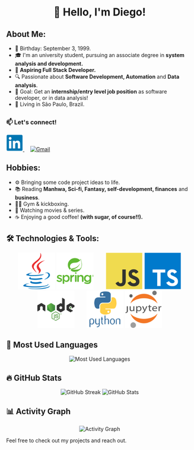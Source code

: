 <h1 align="center"><b>👋 Hello, I'm Diego!</b></h1>

## About Me:
  - 👼 Birthday: September 3, 1999.
  - 🎓 I'm an university student, pursuing an associate degree in <b>system analysis and development.</b><br>
  - 🚀 <b>Aspiring Full Stack Developer.</b><br>
  - 🔍 Passionate about **Software Development, Automation** and **Data analysis**.<br>
  - 🎯 Goal: Get an <b>internship/entry level job position</b> as software developer, or in data analysis!
  - 🏡 Living in São Paulo, Brazil.

## 

<h3 align="left"><b>📫 Let's connect!</b></h3>
<p align="left">
  <a href="https://www.linkedin.com/in/diego-nunes-91270114a/" target="_blank">
    <img src="https://github.com/devicons/devicon/blob/master/icons/linkedin/linkedin-original.svg" width="45" alt="LinkedIn" >
  </a>
  &nbsp;&nbsp;&nbsp;
  <a href="mailto:diego.s.nunes213@gmail.com">
    <img src="https://upload.wikimedia.org/wikipedia/commons/7/7e/Gmail_icon_%282020%29.svg" width="45" alt="Gmail">
  </a>
</p>

## Hobbies:
  - ⚙️ Bringing some code project ideas to life.<br>
  - 📚 Reading **Manhwa, Sci-fi, Fantasy, self-development, finances** and **business**.<br>
  - 🏋️‍♂️ Gym & kickboxing.<br>
  - 🎥 Watching movies & series.<br>
  - ☕ Enjoying a good coffee! <b>(with sugar, of course!!).</b>

## 🛠️ Technologies & Tools:
<p align="center">
  <img src="https://github.com/devicons/devicon/blob/master/icons/java/java-original.svg" width="100">
  <img src="https://github.com/devicons/devicon/blob/master/icons/spring/spring-original-wordmark.svg" width="100">
  &nbsp;&nbsp;&nbsp;&nbsp;&nbsp;&nbsp;
  <img src="https://github.com/devicons/devicon/blob/master/icons/javascript/javascript-original.svg" width="100">
  <img src="https://github.com/devicons/devicon/blob/master/icons/typescript/typescript-original.svg" width="100">
  <img src="https://github.com/devicons/devicon/blob/master/icons/nodejs/nodejs-original-wordmark.svg" width="100">
  &nbsp;&nbsp;&nbsp;&nbsp;&nbsp;&nbsp;
  <img src="https://github.com/devicons/devicon/blob/master/icons/python/python-original-wordmark.svg" width="100">
  <img src="https://github.com/devicons/devicon/blob/master/icons/jupyter/jupyter-original-wordmark.svg" width="100">
</p>

## 🌟 Most Used Languages  
<p align="center">
  <img src="https://github-readme-stats.vercel.app/api/top-langs/?username=DiegoS-Nunes&layout=compact&theme=blueberry" alt="Most Used Languages"/>
</p>

## 🔥 GitHub Stats

<p align="center">
  <img src="https://github-readme-streak-stats.herokuapp.com/?user=DiegoS-Nunes&theme=blueberry" alt="GitHub Streak"/>
  <img src="https://github-readme-stats.vercel.app/api?username=DiegoS-Nunes&show_icons=true&theme=blueberry" alt="GitHub Stats"/>
</p>

## 📊 Activity Graph  
<p align="center">
  <img src="https://github-readme-activity-graph.vercel.app/graph?username=DiegoS-Nunes&theme=react" alt="Activity Graph"/>
</p>

Feel free to check out my projects and reach out.

